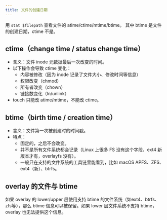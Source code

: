 ```yaml
---
title: 文件的创建日期
---
```



用 `stat $filepath` 查看文件的 atime/ctime/mtime/btime。
其中 btime 是文件的创建日期，ctime 不是。

## ctime（change time / status change time）

- 含义：文件 inode 元数据最后一次改变的时间。
- 以下操作会导致 ctime 变化：
  - 内容被修改（因为 inode 记录了文件大小、修改时间等信息）
  - 权限改变（chmod）
  - 所有者改变（chown）
  - 链接数变化（ln/unlink）
- touch 只能改 atime/mtime，不能改 ctime。

## btime（birth time / creation time）

- 含义：文件第一次被创建时的时间戳。
- 特点：
  - 固定的，之后不会改变。
  - 并不是所有文件系统都会记录（Linux 上很多 FS 没有这个字段，ext4 新版本才有，overlayfs 没有）。
  - 一般只在支持的文件系统的工具链里能看到，比如 macOS APFS、ZFS、ext4（新）、btrfs。


## overlay 的文件与 btime

如果 overlay 的 lower/upper 层使用支持 btime 的文件系统（如ext4、btrfs、zfs等），那么 btime 信息可以被保留。如果 lower 层文件系统不支持 btime，overlay 也无法提供这个信息。

